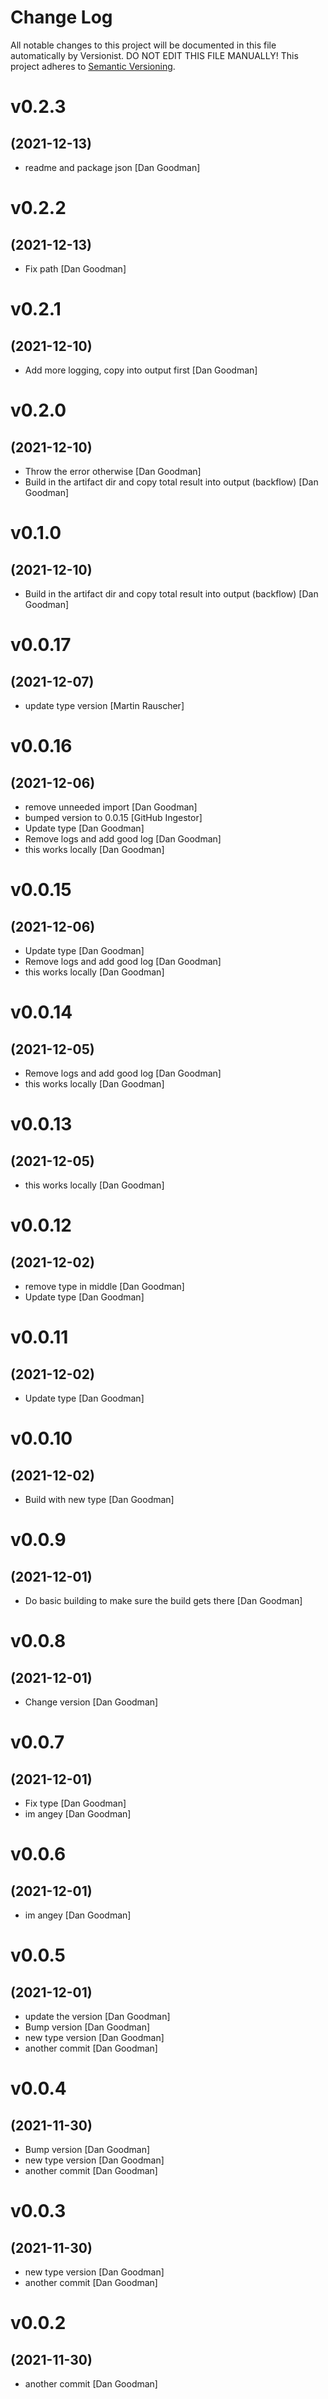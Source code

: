 # Change Log

All notable changes to this project will be documented in this file
automatically by Versionist. DO NOT EDIT THIS FILE MANUALLY!
This project adheres to [Semantic Versioning](http://semver.org/).

# v0.2.3
## (2021-12-13)

* readme and package json [Dan Goodman]

# v0.2.2
## (2021-12-13)

* Fix path [Dan Goodman]

# v0.2.1
## (2021-12-10)

* Add more logging, copy into output first [Dan Goodman]

# v0.2.0
## (2021-12-10)

* Throw the error otherwise [Dan Goodman]
* Build in the artifact dir and copy total result into output (backflow) [Dan Goodman]

# v0.1.0
## (2021-12-10)

* Build in the artifact dir and copy total result into output (backflow) [Dan Goodman]

# v0.0.17
## (2021-12-07)

* update type version [Martin Rauscher]

# v0.0.16
## (2021-12-06)

* remove unneeded import [Dan Goodman]
* bumped version to 0.0.15 [GitHub Ingestor]
* Update type [Dan Goodman]
* Remove logs and add good log [Dan Goodman]
* this works locally [Dan Goodman]

# v0.0.15
## (2021-12-06)

* Update type [Dan Goodman]
* Remove logs and add good log [Dan Goodman]
* this works locally [Dan Goodman]

# v0.0.14
## (2021-12-05)

* Remove logs and add good log [Dan Goodman]
* this works locally [Dan Goodman]

# v0.0.13
## (2021-12-05)

* this works locally [Dan Goodman]

# v0.0.12
## (2021-12-02)

* remove type in middle [Dan Goodman]
* Update type [Dan Goodman]

# v0.0.11
## (2021-12-02)

* Update type [Dan Goodman]

# v0.0.10
## (2021-12-02)

* Build with new type [Dan Goodman]

# v0.0.9
## (2021-12-01)

* Do basic building to make sure the build gets there [Dan Goodman]

# v0.0.8
## (2021-12-01)

* Change version [Dan Goodman]

# v0.0.7
## (2021-12-01)

* Fix type [Dan Goodman]
* im angey [Dan Goodman]

# v0.0.6
## (2021-12-01)

* im angey [Dan Goodman]

# v0.0.5
## (2021-12-01)

* update the version [Dan Goodman]
* Bump version [Dan Goodman]
* new type version [Dan Goodman]
* another commit [Dan Goodman]

# v0.0.4
## (2021-11-30)

* Bump version [Dan Goodman]
* new type version [Dan Goodman]
* another commit [Dan Goodman]

# v0.0.3
## (2021-11-30)

* new type version [Dan Goodman]
* another commit [Dan Goodman]

# v0.0.2
## (2021-11-30)

* another commit [Dan Goodman]
